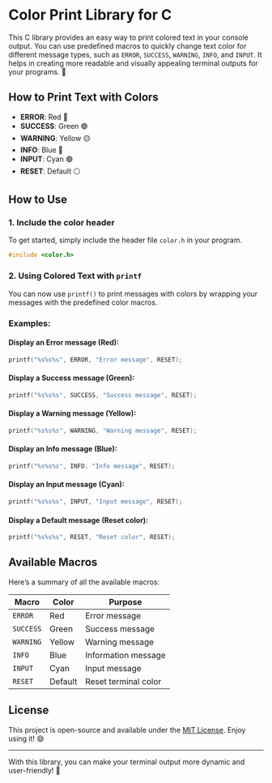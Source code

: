 # Color Print Library for C

This C library provides an easy way to print colored text in your console output. You can use predefined macros to quickly change text color for different message types, such as `ERROR`, `SUCCESS`, `WARNING`, `INFO`, and `INPUT`. It helps in creating more readable and visually appealing terminal outputs for your programs. 🎨

## How to Print Text with Colors

- **ERROR**: Red 🔴
- **SUCCESS**: Green 🟢
- **WARNING**: Yellow 🟡
- **INFO**: Blue 🔵
- **INPUT**: Cyan 🟣
- **RESET**: Default ⚪

## How to Use

### 1. Include the color header

To get started, simply include the header file `color.h` in your program.

```c
#include <color.h>
```

### 2. Using Colored Text with `printf`

You can now use `printf()` to print messages with colors by wrapping your messages with the predefined color macros.

### Examples:

#### Display an **Error** message (Red):
```c
printf("%s%s%s", ERROR, "Error message", RESET);
```

#### Display a **Success** message (Green):
```c
printf("%s%s%s", SUCCESS, "Success message", RESET);
```

#### Display a **Warning** message (Yellow):
```c
printf("%s%s%s", WARNING, "Warning message", RESET);
```

#### Display an **Info** message (Blue):
```c
printf("%s%s%s", INFO, "Info message", RESET);
```

#### Display an **Input** message (Cyan):
```c
printf("%s%s%s", INPUT, "Input message", RESET);
```

#### Display a **Default** message (Reset color):
```c
printf("%s%s%s", RESET, "Reset color", RESET);
```

## Available Macros

Here’s a summary of all the available macros:

| Macro    | Color   | Purpose             |
|----------|---------|---------------------|
| `ERROR`  | Red     | Error message       |
| `SUCCESS`| Green   | Success message     |
| `WARNING`| Yellow  | Warning message     |
| `INFO`   | Blue    | Information message |
| `INPUT`  | Cyan    | Input message       |
| `RESET`  | Default | Reset terminal color|

## License

This project is open-source and available under the [MIT License](LICENSE). Enjoy using it! 😄

---

With this library, you can make your terminal output more dynamic and user-friendly! 🌈